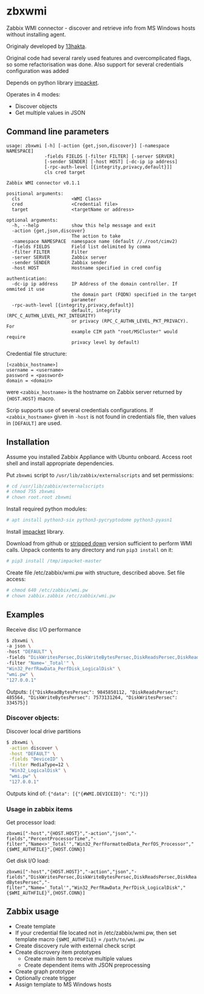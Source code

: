 # zbxwmi
Zabbix WMI connector - discover and retrieve info from MS Windows hosts without installing agent.

Originaly developed by [13hakta](https://github.com/13hakta/zbxwmi).

Original code had several rarely used features and overcomplicated flags, so some refactorisation was done. Also support for several credentials configuration was added



Depends on python library [impacket](https://github.com/CoreSecurity/impacket).

Operates in 4 modes:
* Discover objects
* Get multiple values in JSON

## Command line parameters

```
usage: zbxwmi [-h] [-action {get,json,discover}] [-namespace NAMESPACE]
              -fields FIELDS [-filter FILTER] [-server SERVER]
              [-sender SENDER] [-host HOST] [-dc-ip ip address]
              [-rpc-auth-level [{integrity,privacy,default}]]
              cls cred target

Zabbix WMI connector v0.1.1

positional arguments:
  cls                   <WMI Class>
  cred                  <Credential file>
  target                <targetName or address>

optional arguments:
  -h, --help            show this help message and exit
  -action {get,json,discover}
                        The action to take
  -namespace NAMESPACE  namespace name (default //./root/cimv2)
  -fields FIELDS        Field list delimited by comma
  -filter FILTER        Filter
  -server SERVER        Zabbix server
  -sender SENDER        Zabbix sender
  -host HOST            Hostname specified in cred config

authentication:
  -dc-ip ip address     IP Address of the domain controller. If ommited it use
                        the domain part (FQDN) specified in the target
                        parameter
  -rpc-auth-level [{integrity,privacy,default}]
                        default, integrity (RPC_C_AUTHN_LEVEL_PKT_INTEGRITY)
                        or privacy (RPC_C_AUTHN_LEVEL_PKT_PRIVACY). For
                        example CIM path "root/MSCluster" would require
                        privacy level by default)
```

Credential file structure:
```
[<zabbix_hostname>]
username = <username>
password = <password>
domain = <domain>
```
were `<zabbix_hostname>` is the hostname on Zabbix server returned by `{HOST.HOST}` macro.

Scrip supports use of several credentials configurations. If `<zabbix_hostname>` given in `-host` is not found in credentials file,
then values in `[DEFAULT]` are used.

## Installation

Assume you installed Zabbix Appliance with Ubuntu onboard. Access root shell and install appropriate dependencies.

Put `zbxwmi` script to `/usr/lib/zabbix/externalscripts` and set permissions:

```sh
# cd /usr/lib/zabbix/externalscripts
# chmod 755 zbxwmi
# chown root.root zbxwmi
```

Install required python modules:

```sh
# apt install python3-six python3-pycryptodome python3-pyasn1
```

Install [impacket](https://github.com/CoreSecurity/impacket) library.

Download from github or [stripped down](https://13hakta.ru/assets/components/fileattach/connector.php?action=web/download&ctx=web&fid=MDK5dMZwyEHoTNkHGkamjLSs7fIpRXTh) version sufficient to perform WMI calls.
Unpack contents to any directory and run `pip3 install` on it: 
```sh
# pip3 install /tmp/impacket-master
```

Create file /etc/zabbix/wmi.pw with structure, described above. Set file access:

```sh
# chmod 640 /etc/zabbix/wmi.pw
# chown zabbix.zabbix /etc/zabbix/wmi.pw
```

## Examples

Receive disc I/O performance

```sh
$ zbxwmi \
-a json \
-host "DEFAULT" \
-fields "DiskWritesPersec,DiskWriteBytesPersec,DiskReadsPersec,DiskReadBytesPersec" \
-filter "Name='_Total'" \
"Win32_PerfRawData_PerfDisk_LogicalDisk" \
"wmi.pw" \
"127.0.0.1"
```

Outputs:
`[{"DiskReadBytesPersec": 9845850112, "DiskReadsPersec": 485564, "DiskWriteBytesPersec": 7573131264, "DiskWritesPersec": 334575}]`

### Discover objects:

Discover local drive partitions

```sh
$ zbxwmi \
 -action discover \
 -host "DEFAULT" \
 -fields "DeviceID" \
 -filter MediaType=12 \
 "Win32_LogicalDisk" \
 "wmi.pw" \
 "127.0.0.1"
```
Outputs kind of:
`{"data": [{"{#WMI.DEVICEID}": "C:"}]}`

### Usage in zabbix items

Get processor load:

`zbxwmi["-host","{HOST.HOST}","-action","json","-fields","PercentProcessorTime","-filter","Name<>'_Total'","Win32_PerfFormattedData_PerfOS_Processor","{$WMI_AUTHFILE}",{HOST.CONN}]`

Get disk I/O load:

`zbxwmi["-host","{HOST.HOST}","-action","json","-fields","DiskWritesPersec,DiskWriteBytesPersec,DiskReadsPersec,DiskReadBytesPersec","-filter","Name='_Total'","Win32_PerfRawData_PerfDisk_LogicalDisk","{$WMI_AUTHFILE}",{HOST.CONN}]`


## Zabbix usage

* Create template
* If your credential file located not in /etc/zabbix/wmi.pw, then set template macro `{$WMI_AUTHFILE}` = `/path/to/wmi.pw`
* Create discovery rule with external check script
* Create discrovery item prototypes
  * Create main item to receive multiple values
  * Create dependent items with JSON preprocessing
* Create graph prototype
* Optionally create trigger
* Assign template to MS Windows hosts
